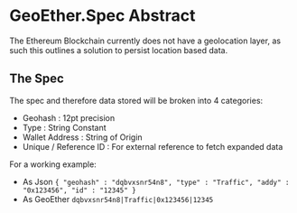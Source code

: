 # GeoEther.Spec Abstract
The Ethereum Blockchain currently does not have a geolocation layer, as such this outlines a solution to
persist location based data.

## The Spec
The spec and therefore data stored will be broken into 4 categories:
- Geohash : 12pt precision
- Type : String Constant
- Wallet Address : String of Origin
- Unique / Reference ID : For external reference to fetch expanded data

For a working example:
- As Json 
`
{
"geohash" : "dqbvxsnr54n8",
"type" : "Traffic",
"addy" : "0x123456",
"id" : "12345"
}
`
- As GeoEther
` dqbvxsnr54n8|Traffic|0x123456|12345 `
